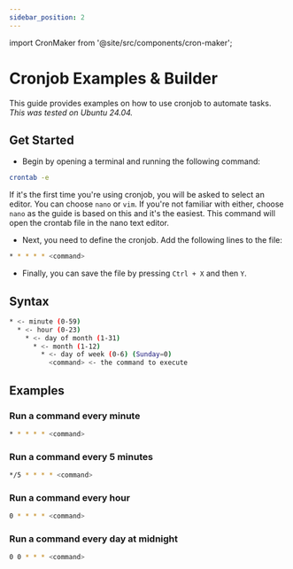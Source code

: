 ```yaml
---
sidebar_position: 2
---
```


import CronMaker from '@site/src/components/cron-maker';

# Cronjob Examples & Builder

This guide provides examples on how to use cronjob to automate tasks. _This was tested on Ubuntu 24.04._

<CronMaker />

## Get Started

- Begin by opening a terminal and running the following command:

```bash
crontab -e
```

If it's the first time you're using cronjob, you will be asked to select an editor. You can choose `nano` or `vim`. If you're not familiar with either, choose `nano` as the guide is based on this and it's the easiest. This command will open the crontab file in the nano text editor.

- Next, you need to define the cronjob. Add the following lines to the file:

```bash
* * * * * <command>
```

- Finally, you can save the file by pressing `Ctrl + X` and then `Y`.

## Syntax

```bash
* <- minute (0-59)
  * <- hour (0-23)
    * <- day of month (1-31)
      * <- month (1-12)
        * <- day of week (0-6) (Sunday=0)
          <command> <- the command to execute
```

## Examples

### Run a command every minute

```bash
* * * * * <command>
```

### Run a command every 5 minutes

```bash
*/5 * * * * <command>
```

### Run a command every hour

```bash
0 * * * * <command>
```

### Run a command every day at midnight

```bash
0 0 * * * <command>
```